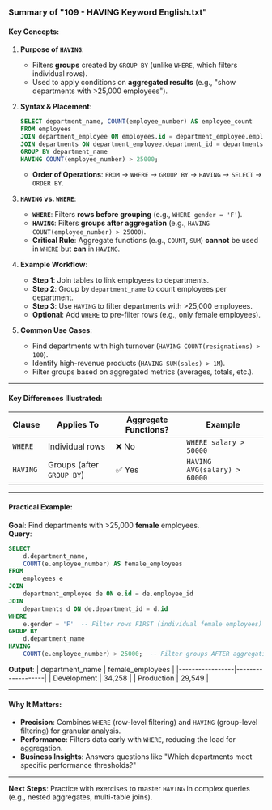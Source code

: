 ### **Summary of "109 - HAVING Keyword English.txt"**

#### **Key Concepts:**
1. **Purpose of `HAVING`**:
   - Filters **groups** created by `GROUP BY` (unlike `WHERE`, which filters individual rows).
   - Used to apply conditions on **aggregated results** (e.g., "show departments with >25,000 employees").

2. **Syntax & Placement**:
   ```sql
   SELECT department_name, COUNT(employee_number) AS employee_count
   FROM employees
   JOIN department_employee ON employees.id = department_employee.employee_id
   JOIN departments ON department_employee.department_id = departments.id
   GROUP BY department_name
   HAVING COUNT(employee_number) > 25000;
   ```
   - **Order of Operations**: `FROM` → `WHERE` → `GROUP BY` → `HAVING` → `SELECT` → `ORDER BY`.

3. **`HAVING` vs. `WHERE`**:
   - **`WHERE`**: Filters **rows before grouping** (e.g., `WHERE gender = 'F'`).
   - **`HAVING`**: Filters **groups after aggregation** (e.g., `HAVING COUNT(employee_number) > 25000`).
   - **Critical Rule**: Aggregate functions (e.g., `COUNT`, `SUM`) **cannot** be used in `WHERE` but **can** in `HAVING`.

4. **Example Workflow**:
   - **Step 1**: Join tables to link employees to departments.
   - **Step 2**: Group by `department_name` to count employees per department.
   - **Step 3**: Use `HAVING` to filter departments with >25,000 employees.
   - **Optional**: Add `WHERE` to pre-filter rows (e.g., only female employees).

5. **Common Use Cases**:
   - Find departments with high turnover (`HAVING COUNT(resignations) > 100`).
   - Identify high-revenue products (`HAVING SUM(sales) > 1M`).
   - Filter groups based on aggregated metrics (averages, totals, etc.).

---

#### **Key Differences Illustrated**:
| **Clause** | **Applies To**          | **Aggregate Functions?** | **Example**                          |
|------------|-------------------------|--------------------------|--------------------------------------|
| `WHERE`    | Individual rows         | ❌ No                    | `WHERE salary > 50000`               |
| `HAVING`   | Groups (after `GROUP BY`)| ✅ Yes                   | `HAVING AVG(salary) > 60000`         |

---

#### **Practical Example**:
**Goal**: Find departments with >25,000 **female** employees.  
**Query**:
```sql
SELECT 
    d.department_name, 
    COUNT(e.employee_number) AS female_employees
FROM 
    employees e
JOIN 
    department_employee de ON e.id = de.employee_id
JOIN 
    departments d ON de.department_id = d.id
WHERE 
    e.gender = 'F'  -- Filter rows FIRST (individual female employees)
GROUP BY 
    d.department_name
HAVING 
    COUNT(e.employee_number) > 25000;  -- Filter groups AFTER aggregation
```
**Output**:
| department_name | female_employees |
|-----------------|-------------------|
| Development     | 34,258            |
| Production      | 29,549            |

---

#### **Why It Matters**:
- **Precision**: Combines `WHERE` (row-level filtering) and `HAVING` (group-level filtering) for granular analysis.
- **Performance**: Filters data early with `WHERE`, reducing the load for aggregation.
- **Business Insights**: Answers questions like "Which departments meet specific performance thresholds?"

---

**Next Steps**: Practice with exercises to master `HAVING` in complex queries (e.g., nested aggregates, multi-table joins).